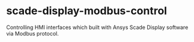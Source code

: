 # scade-display-modbus-control
Controlling HMI interfaces which built with Ansys Scade Display software via Modbus protocol.
